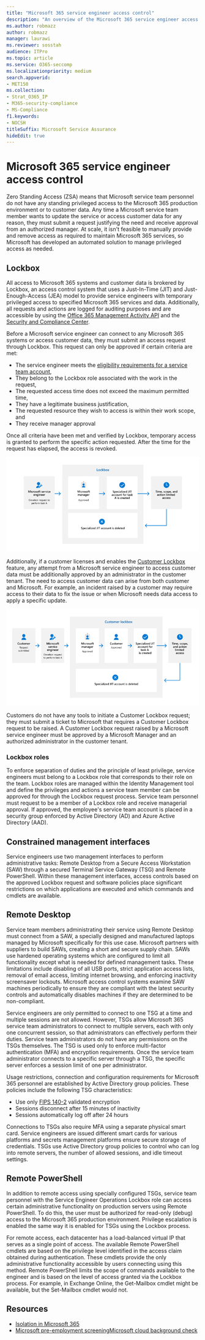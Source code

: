 ```yaml
---
title: "Microsoft 365 service engineer access control"
description: "An overview of the Microsoft 365 service engineer access control architecture."
ms.author: robmazz
author: robmazz
manager: laurawi
ms.reviewer: sosstah
audience: ITPro
ms.topic: article
ms.service: O365-seccomp
ms.localizationpriority: medium
search.appverid:
- MET150
ms.collection:
- Strat_O365_IP
- M365-security-compliance
- MS-Compliance
f1.keywords:
- NOCSH
titleSuffix: Microsoft Service Assurance
hideEdit: true
---
```


# Microsoft 365 service engineer access control

Zero Standing Access (ZSA) means that Microsoft service team personnel do not have any standing privileged access to the Microsoft 365 production environment or to customer data. Any time a Microsoft service team member wants to update the service or access customer data for any reason, they must submit a request justifying the need and receive approval from an authorized manager. At scale, it isn't feasible to manually provide and remove access as required to maintain Microsoft 365 services, so Microsoft has developed an automated solution to manage privileged access as needed.

## Lockbox

All access to Microsoft 365 systems and customer data is brokered by Lockbox, an access control system that uses a Just-In-Time (JIT) and Just-Enough-Access (JEA) model to provide service engineers with temporary privileged access to specified Microsoft 365 services and data. Additionally, all requests and actions are logged for auditing purposes and are accessible by using the [Office 365 Management Activity API](/office/office-365-management-api/get-started-with-office-365-management-apis) and the [Security and Compliance Center](https://protection.office.com/).

Before a Microsoft service engineer can connect to any Microsoft 365 systems or access customer data, they must submit an access request through Lockbox. This request can only be approved if certain criteria are met:

- The service engineer meets the [eligibility requirements for a service team account](assurance-microsoft-365-account-management.md),
- They belong to the Lockbox role associated with the work in the request,
- The requested access time does not exceed the maximum permitted time,
- They have a legitimate business justification,
- The requested resource they wish to access is within their work scope, and
- They receive manager approval

Once all criteria have been met and verified by Lockbox, temporary access is granted to perform the specific action requested. After the time for the request has elapsed, the access is revoked.

![Lockbox access process.](../media/assurance-lockbox-process.png)

Additionally, if a customer licenses and enables the [Customer Lockbox](/microsoft-365/compliance/customer-lockbox-requests) feature, any attempt from a Microsoft service engineer to access customer data must be additionally approved by an administrator in the customer tenant. The need to access customer data can arise from both customer and Microsoft. For example, an incident raised by a customer may require access to their data to fix the issue or when Microsoft needs data access to apply a specific update.

![Customer Lockbox access process.](../media/assurance-customer-lockbox-process.png)

Customers do not have any tools to initiate a Customer Lockbox request; they must submit a ticket to Microsoft that requires a Customer Lockbox request to be raised. A Customer Lockbox request raised by a Microsoft service engineer must be approved by a Microsoft Manager and an authorized administrator in the customer tenant.

### Lockbox roles

To enforce separation of duties and the principle of least privilege, service engineers must belong to a Lockbox role that corresponds to their role on the team. Lockbox roles are managed within the Identity Management tool and define the privileges and actions a service team member can be approved for through the Lockbox request process. Service team personnel must request to be a member of a Lockbox role and receive managerial approval. If approved, the employee's service team account is placed in a security group enforced by Active Directory (AD) and Azure Active Directory (AAD).

## Constrained management interfaces

Service engineers use two management interfaces to perform administrative tasks: Remote Desktop from a Secure Access Workstation (SAW) through a secured Terminal Service Gateway (TSG) and Remote PowerShell. Within these management interfaces, access controls based on the approved Lockbox request and software policies place significant restrictions on which applications are executed and which commands and cmdlets are available.

## Remote Desktop

Service team members administrating their service using Remote Desktop must connect from a SAW, a specially designed and manufactured laptops managed by Microsoft specifically for this use case. Microsoft partners with suppliers to build SAWs, creating a short and secure supply chain. SAWs use hardened operating systems which are configured to limit all functionality except what is needed for defined management tasks. These limitations include disabling of all USB ports, strict application access lists, removal of email access, limiting internet browsing, and enforcing inactivity screensaver lockouts. Microsoft access control systems examine SAW machines periodically to ensure they are compliant with the latest security controls and automatically disables machines if they are determined to be non-compliant.

Service engineers are only permitted to connect to one TSG at a time and multiple sessions are not allowed. However, TSGs allow Microsoft 365 service team administrators to connect to multiple servers, each with only one concurrent session, so that administrators can effectively perform their duties. Service team administrators do not have any permissions on the TSGs themselves. The TSG is used only to enforce multi-factor authentication (MFA) and encryption requirements. Once the service team administrator connects to a specific server through a TSG, the specific server enforces a session limit of one per administrator.

Usage restrictions, connection and configuration requirements for Microsoft 365 personnel are established by Active Directory group policies. These policies include the following TSG characteristics:

- Use only [FIPS 140-2](/compliance/regulatory/offering-FIPS-140-2) validated encryption
- Sessions disconnect after 15 minutes of inactivity
- Sessions automatically log off after 24 hours

Connections to TSGs also require MFA using a separate physical smart card. Service engineers are issued different smart cards for various platforms and secrets management platforms ensure secure storage of credentials. TSGs use Active Directory group policies to control who can log into remote servers, the number of allowed sessions, and idle timeout settings.

## Remote PowerShell

In addition to remote access using specially configured TSGs, service team personnel with the Service Engineer Operations Lockbox role can access certain administrative functionality on production servers using Remote PowerShell. To do this, the user must be authorized for read-only (debug) access to the Microsoft 365 production environment. Privilege escalation is enabled the same way it is enabled for TSGs using the Lockbox process.

For remote access, each datacenter has a load-balanced virtual IP that serves as a single point of access. The available Remote PowerShell cmdlets are based on the privilege level identified in the access claim obtained during authentication. These cmdlets provide the only administrative functionality accessible by users connecting using this method. Remote PowerShell limits the scope of commands available to the engineer and is based on the level of access granted via the Lockbox process. For example, in Exchange Online, the Get-Mailbox cmdlet might be available, but the Set-Mailbox cmdlet would not.

## Resources

- [Isolation in Microsoft 365](assurance-isolation-in-microsoft-365.md)
- [Microsoft pre-employment screening](assurance-pre-employment-screening.md)[Microsoft cloud background check](assurance-cloud-background-check.md)
